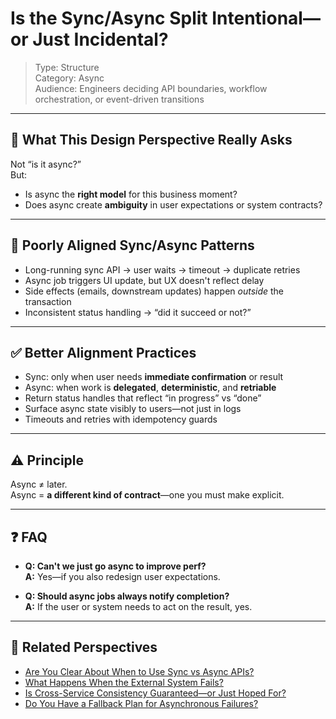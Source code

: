 # Is the Sync/Async Split Intentional—or Just Incidental?

> Type: Structure  
> Category: Async  
> Audience: Engineers deciding API boundaries, workflow orchestration, or event-driven transitions

---

## 🧠 What This Design Perspective Really Asks

Not “is it async?”  
But:

- Is async the **right model** for this business moment?  
- Does async create **ambiguity** in user expectations or system contracts?

---

## 🚨 Poorly Aligned Sync/Async Patterns

- Long-running sync API → user waits → timeout → duplicate retries  
- Async job triggers UI update, but UX doesn't reflect delay  
- Side effects (emails, downstream updates) happen *outside* the transaction  
- Inconsistent status handling → “did it succeed or not?”

---

## ✅ Better Alignment Practices

- Sync: only when user needs **immediate confirmation** or result  
- Async: when work is **delegated**, **deterministic**, and **retriable**  
- Return status handles that reflect “in progress” vs “done”  
- Surface async state visibly to users—not just in logs  
- Timeouts and retries with idempotency guards

---

## ⚠️ Principle

Async ≠ later.  
Async = **a different kind of contract**—one you must make explicit.

---

## ❓ FAQ

- **Q: Can't we just go async to improve perf?**  
  **A:** Yes—if you also redesign user expectations.

- **Q: Should async jobs always notify completion?**  
  **A:** If the user or system needs to act on the result, yes.

---

## 🔗 Related Perspectives

- [Are You Clear About When to Use Sync vs Async APIs?](../api/sync-vs-async-boundaries.md)
- [What Happens When the External System Fails?](external-failure-impact.md)
- [Is Cross-Service Consistency Guaranteed—or Just Hoped For?](cross-service-consistency.md)
- [Do You Have a Fallback Plan for Asynchronous Failures?](../data/fallback-strategy.md)
